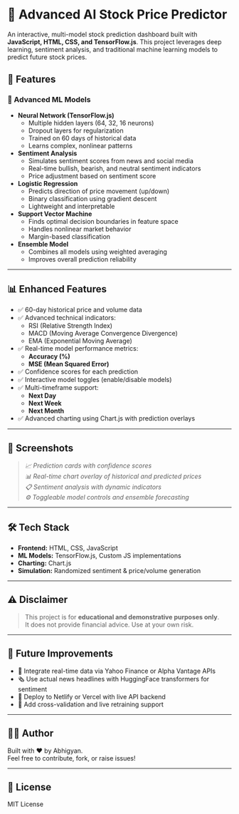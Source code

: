 # 🧠 Advanced AI Stock Price Predictor

An interactive, multi-model stock prediction dashboard built with **JavaScript, HTML, CSS, and TensorFlow.js**. This project leverages deep learning, sentiment analysis, and traditional machine learning models to predict future stock prices.

## 🚀 Features

### 🧠 Advanced ML Models
- **Neural Network (TensorFlow.js)**
  - Multiple hidden layers (64, 32, 16 neurons)
  - Dropout layers for regularization
  - Trained on 60 days of historical data
  - Learns complex, nonlinear patterns
- **Sentiment Analysis**
  - Simulates sentiment scores from news and social media
  - Real-time bullish, bearish, and neutral sentiment indicators
  - Price adjustment based on sentiment score
- **Logistic Regression**
  - Predicts direction of price movement (up/down)
  - Binary classification using gradient descent
  - Lightweight and interpretable
- **Support Vector Machine**
  - Finds optimal decision boundaries in feature space
  - Handles nonlinear market behavior
  - Margin-based classification
- **Ensemble Model**
  - Combines all models using weighted averaging
  - Improves overall prediction reliability

---

## 📊 Enhanced Features

- ✅ 60-day historical price and volume data
- ✅ Advanced technical indicators:
  - RSI (Relative Strength Index)
  - MACD (Moving Average Convergence Divergence)
  - EMA (Exponential Moving Average)
- ✅ Real-time model performance metrics:
  - **Accuracy (%)**
  - **MSE (Mean Squared Error)**
- ✅ Confidence scores for each prediction
- ✅ Interactive model toggles (enable/disable models)
- ✅ Multi-timeframe support:
  - **Next Day**
  - **Next Week**
  - **Next Month**
- ✅ Advanced charting using Chart.js with prediction overlays

---

## 📸 Screenshots

> _📈 Prediction cards with confidence scores_  
> _📊 Real-time chart overlay of historical and predicted prices_  
> _📋 Sentiment analysis with dynamic indicators_  
> _⚙️ Toggleable model controls and ensemble forecasting_

---

## 🛠️ Tech Stack

- **Frontend:** HTML, CSS, JavaScript
- **ML Models:** TensorFlow.js, Custom JS implementations
- **Charting:** Chart.js
- **Simulation:** Randomized sentiment & price/volume generation

---

## ⚠️ Disclaimer

> This project is for **educational and demonstrative purposes only**.  
> It does not provide financial advice. Use at your own risk.

---

## 🚧 Future Improvements

- 🔌 Integrate real-time data via Yahoo Finance or Alpha Vantage APIs
- 🗞️ Use actual news headlines with HuggingFace transformers for sentiment
- 📲 Deploy to Netlify or Vercel with live API backend
- 🧪 Add cross-validation and live retraining support

---

## 👨‍💻 Author

Built with ❤️ by Abhigyan.  
Feel free to contribute, fork, or raise issues!

---

## 📜 License

MIT License
